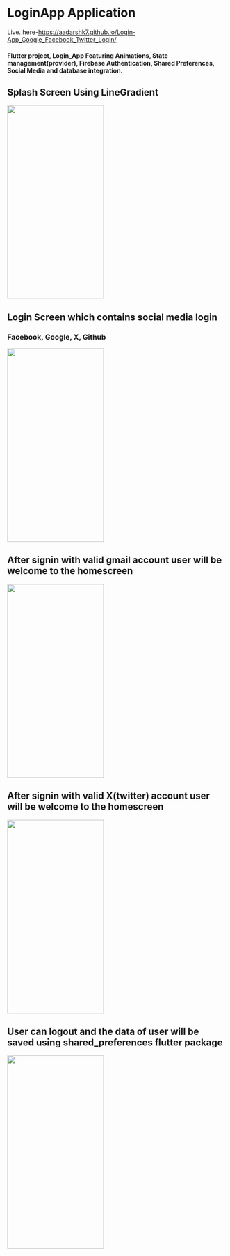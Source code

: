 # LoginApp Application
Live. here-https://aadarshk7.github.io/Login-App_Google_Facebook_Twitter_Login/
<h4>Flutter project, Login_App  
  Featuring Animations, State management(provider), Firebase Authentication, Shared Preferences, Social Media and database integration.</h4>
<h2> Splash Screen Using LineGradient</h2>
<p> <img src="https://raw.githubusercontent.com/aadarshk7/Login-App_Google_Facebook_Twitter_Login/master/assets/screenshots/splashscreen.jpg" height = 444 width=222/> </p>
<h2>Login Screen which contains social media login</h2>
<h3>Facebook, Google, X, Github</h3>
<p> <img src="https://raw.githubusercontent.com/aadarshk7/Login-App_Google_Facebook_Twitter_Login/master/assets/screenshots/loginscreen.jpg" height = 444 width=222/> </p> 
<h2> After signin with valid gmail account user will be welcome to the homescreen</h2> 
<p> <img src="https://raw.githubusercontent.com/aadarshk7/Login-App_Google_Facebook_Twitter_Login/master/assets/screenshots/googlehomescreen.jpg" height = 444 width=222/> </p>
<h2> After signin with valid X(twitter) account user will be welcome to the homescreen</h2> 
<p> <img src="https://raw.githubusercontent.com/aadarshk7/Login-App_Google_Facebook_Twitter_Login/master/assets/screenshots/twitterhomescreen.jpg" height = 444 width=222/> </p>
<h2> User can logout and the data of user will be saved using shared_preferences flutter package</h2>
<p> <img src="https://raw.githubusercontent.com/aadarshk7/Login-App_Google_Facebook_Twitter_Login/master/assets/screenshots/navscreen.jpg" height = 444 width=222/> </p>
<!-- <h2> Nodepad </h2>
<p> <img src="" height = 777 width=444/> </p> -->
